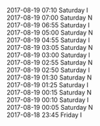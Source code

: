 2017-08-19 07:10 Saturday  I  
2017-08-19 07:00 Saturday  N  
2017-08-19 06:55 Saturday  I  
2017-08-19 05:00 Saturday  N  
2017-08-19 04:55 Saturday  I  
2017-08-19 03:05 Saturday  N  
2017-08-19 03:00 Saturday  I  
2017-08-19 02:55 Saturday  N  
2017-08-19 02:50 Saturday  I  
2017-08-19 01:30 Saturday  N  
2017-08-19 01:25 Saturday  I  
2017-08-19 00:15 Saturday  N  
2017-08-19 00:10 Saturday  I  
2017-08-19 00:05 Saturday  N  
2017-08-18 23:45 Friday  I  
